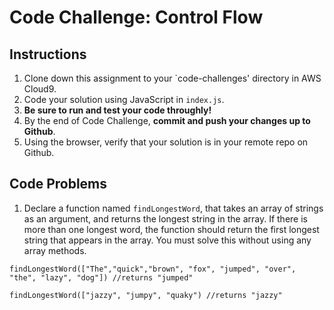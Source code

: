 
# Code Challenge: Control Flow

## Instructions

1. Clone down this assignment to your `code-challenges' directory in AWS Cloud9.  
2. Code your solution using JavaScript in `index.js`. 
3. **Be sure to run and test your code throughly!**
4. By the end of Code Challenge, **commit and push your changes up to Github**.
5. Using the browser, verify that your solution is in your remote repo on Github.

## Code Problems

1. Declare a function named `findLongestWord`, that takes an array of strings as an argument, and returns the longest string in the array. If there is more than one longest word, the function should return the first longest string that appears in the array. You must solve this without using any array methods. 
```
findLongestWord(["The","quick","brown", "fox", "jumped", "over", "the", "lazy", "dog"]) //returns "jumped"

findLongestWord(["jazzy", "jumpy", "quaky") //returns "jazzy"
```
